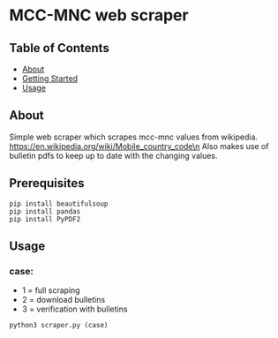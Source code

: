 # MCC-MNC web scraper

## Table of Contents

- [About](#about)
- [Getting Started](#pre)
- [Usage](#usage)

## About <a name = "about"></a>

Simple web scraper which scrapes mcc-mnc values from wikipedia.
https://en.wikipedia.org/wiki/Mobile_country_code\n
Also makes use of bulletin pdfs to keep up to date with the changing values.


## Prerequisites<a name = "pre"></a>

```
pip install beautifulsoup
pip install pandas
pip install PyPDF2
```


## Usage <a name = "usage"></a>
### case:
- 1 = full scraping
- 2 = download bulletins
- 3 = verification with bulletins
```
python3 scraper.py (case)
```
